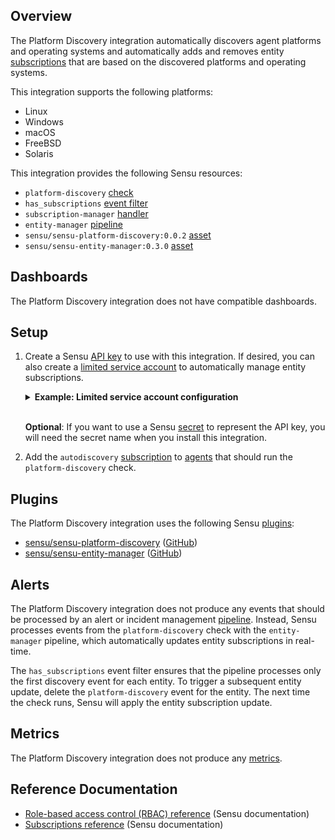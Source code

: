 ## Overview

<!-- Sensu Integration description; supports markdown -->

The Platform Discovery integration automatically discovers agent platforms and operating systems and automatically adds and removes entity [subscriptions] that are based on the discovered platforms and operating systems.

This integration supports the following platforms:

- Linux
- Windows
- macOS
- FreeBSD
- Solaris

This integration provides the following Sensu resources:

* `platform-discovery` [check]
* `has_subscriptions` [event filter]
* `subscription-manager` [handler]
* `entity-manager` [pipeline]
* `sensu/sensu-platform-discovery:0.0.2` [asset]
* `sensu/sensu-entity-manager:0.3.0` [asset]

## Dashboards

<!-- List of compatible dashboards w/ screenshots (supports png, jpeg, and gif images; relative paths only; e.g. `![](img/dashboard-1.png)` )-->

<!-- This integration is compatible with the [{{dashboard_name}}][{{dashboard_link}}] (included w/ [Sensu Plus][sensu-plus]). -->

<!-- ![](img/dashboard.png) -->

The Platform Discovery integration does not have compatible dashboards.

## Setup

<!-- Sensu Integration setup instructions, including Sensu agent configuration and external component configuration -->
<!-- EXAMPLE: what configuration (if any) is required in a third-party service to enable monitoring? -->

1. Create a Sensu [API key] to use with this integration. If desired, you can also create a [limited service account] to automatically manage entity subscriptions.

   <details><summary><strong>Example: Limited service account configuration</strong></summary>

   Create an entity-manager service account with a [role], [role binding], [user] and dedicated [API key]:

   ```
   sensuctl role create entity-manager --verb=update --resource entities
   sensuctl role-binding create entity-manager --role=entity-manager --user=entity-manager
   sensuctl user create entity-manager --password $(openssl rand -hex 16)
   sensuctl api-key grant entity-manager
   ```

   **NOTE**: Use limited service accounts only for automation. Generate and discard a random password (for example, `openssl rand -hex 16` or `uuid -v4`) for users in this context.

   The `sensuctl api-key grant` command response includes a 36-character UUID v4-formatted string:

   ```
   Created: /api/core/v2/apikeys/xxxxxxxx-xxxx-xxxx-xxxx-xxxxxxxxxxxx
   ```

   The API key is the `xxxxxxxx-xxxx-xxxx-xxxx-xxxxxxxxxxxx` portion of the response. The `entity-manager` pipeline requires write access to the Sensu [core/v2/entities] API to add and remove entity subscriptions. This integration uses the API key for the API authentication the `entity-manager` pipeline requires.

   If you cannot generate a role, role binding, user, or API key, contact your Sensu administrator.

   </details>
   <br>

   **Optional**: If you want to use a Sensu [secret] to represent the API key, you will need the secret name when you install this integration.

1. Add the `autodiscovery` [subscription] to [agents] that should run the `platform-discovery` check.

## Plugins

<!-- Links to any Sensu Integration dependencies (i.e. Sensu Plugins) -->

The Platform Discovery integration uses the following Sensu [plugins]:

- [sensu/sensu-platform-discovery][sensu-platform-discovery-bonsai] ([GitHub][sensu-platform-discovery-github])
- [sensu/sensu-entity-manager][sensu-entity-manager-bonsai] ([GitHub][sensu-entity-manager-github])

## Alerts

<!-- List of all alerts generated by this integration. -->

The Platform Discovery integration does not produce any events that should be processed by an alert or incident management [pipeline]. Instead, Sensu processes events from the `platform-discovery` check with the `entity-manager` pipeline, which automatically updates entity subscriptions in real-time.

The `has_subscriptions` event filter ensures that the pipeline processes only the first discovery event for each entity. To trigger a subsequent entity update, delete the `platform-discovery` event for the entity. The next time the check runs, Sensu will apply the entity subscription update.

## Metrics

<!-- List of all metrics or events collected by this integration. -->

The Platform Discovery integration does not produce any [metrics].

## Reference Documentation

<!-- Please provide links to any relevant reference documentation to help users learn more and/or troubleshoot this integration; specifically including any third-party software documentation. -->

- [Role-based access control (RBAC) reference] (Sensu documentation)
- [Subscriptions reference][subscriptions] (Sensu documentation)


<!-- Links -->
[check]: https://docs.sensu.io/sensu-go/latest/observability-pipeline/observe-schedule/checks/
[asset]: https://docs.sensu.io/sensu-go/latest/plugins/assets/
[event filter]: https://docs.sensu.io/sensu-go/latest/observability-pipeline/observe-filter/filters/
[subscription]: https://docs.sensu.io/sensu-go/latest/observability-pipeline/observe-schedule/subscriptions/
[subscriptions]: https://docs.sensu.io/sensu-go/latest/observability-pipeline/observe-schedule/subscriptions/
[secret]: https://docs.sensu.io/sensu-go/latest/reference/secrets/
[agents]: https://docs.sensu.io/sensu-go/latest/observability-pipeline/observe-schedule/agent/
[annotation]: https://docs.sensu.io/sensu-go/latest/observability-pipeline/observe-schedule/agent/#general-configuration-flags
[plugins]: https://docs.sensu.io/sensu-go/latest/plugins/
[metrics]: https://docs.sensu.io/sensu-go/latest/observability-pipeline/observe-schedule/metrics/
[handler]: https://docs.sensu.io/sensu-go/latest/observability-pipeline/observe-process/handlers/
[pipeline]: https://docs.sensu.io/sensu-go/latest/observability-pipeline/observe-process/pipelines/
[tokens]: https://docs.sensu.io/sensu-go/latest/observability-pipeline/observe-schedule/tokens/
[sensu-plus]: https://sensu.io/features/analytics
[sensu-platform-discovery-bonsai]: https://bonsai.sensu.io/assets/sensu/sensu-platform-discovery
[sensu-platform-discovery-github]: https://github.com/sensu/sensu-platform-discovery
[sensu-entity-manager-bonsai]: https://bonsai.sensu.io/assets/sensu/sensu-entity-manager
[sensu-entity-manager-github]: https://github.com/sensu/sensu-entity-manager
[role]: https://docs.sensu.io/sensu-go/latest/operations/control-access/rbac/#roles
[role-binding]: https://docs.sensu.io/sensu-go/latest/operations/control-access/rbac/#role-bindings
[user]: https://docs.sensu.io/sensu-go/latest/operations/control-access/rbac/#users
[Role-based access control (RBAC) reference]: https://docs.sensu.io/sensu-go/latest/operations/control-access/rbac/
[API key]: https://docs.sensu.io/sensu-go/latest/operations/control-access/use-apikeys/
[limited service account]: https://docs.sensu.io/sensu-go/latest/operations/control-access/create-limited-service-accounts/
[core/v2/entities]: https://docs.sensu.io/sensu-go/latest/api/core/entities/
